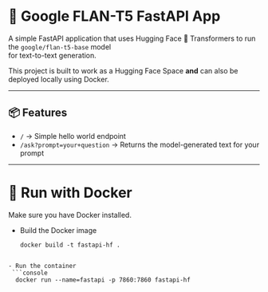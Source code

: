 # 🦊 Google FLAN-T5 FastAPI App

A simple FastAPI application that uses Hugging Face 🤗 Transformers to run the `google/flan-t5-base` model  
for text-to-text generation.

This project is built to work as a Hugging Face Space **and** can also be deployed locally using Docker.

---

## 📦 Features
- `/` → Simple hello world endpoint
- `/ask?prompt=your+question` → Returns the model-generated text for your prompt

---

# 🐳 Run with Docker

Make sure you have Docker installed.
- Build the Docker image
  ```console
  docker build -t fastapi-hf .
```

- Run the container
 ```console
  docker run --name=fastapi -p 7860:7860 fastapi-hf
```
